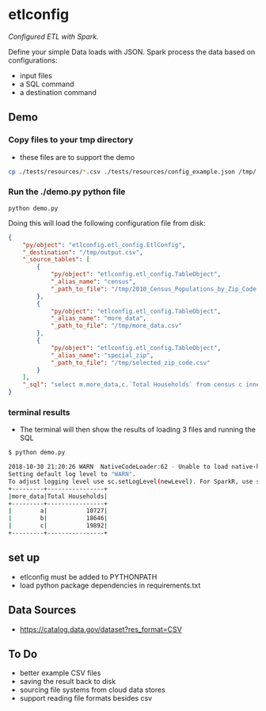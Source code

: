 # etlconfig

*Configured ETL with Spark.*

Define your simple Data loads with JSON. Spark process the data based on configurations:

- input files
- a SQL command
- a destination command


## Demo

### Copy files to your tmp directory 

- these files are to support the demo

```bash
cp ./tests/resources/*.csv ./tests/resources/config_example.json /tmp/
```

### Run the ./demo.py python file

`python demo.py`

Doing this will load the following configuration file from disk:

```json
{
    "py/object": "etlconfig.etl_config.EtlConfig",
    "_destination": "/tmp/output.csv",
    "_source_tables": [
        {
            "py/object": "etlconfig.etl_config.TableObject",
            "_alias_name": "census",
            "_path_to_file": "/tmp/2010_Census_Populations_by_Zip_Code.csv"
        },
        {
            "py/object": "etlconfig.etl_config.TableObject",
            "_alias_name": "more_data",
            "_path_to_file": "/tmp/more_data.csv"
        },
        {
            "py/object": "etlconfig.etl_config.TableObject",
            "_alias_name": "special_zip",
            "_path_to_file": "/tmp/selected_zip_code.csv"
        }
    ],
    "_sql": "select m.more_data,c.`Total Households` from census c inner join more_data m on m.zip = c.zip inner join special_zip s on s.zip = c.zip"
}
```

### terminal results

- The terminal will then show the results of loading 3 files and running the SQL

```bash
$ python demo.py

2018-10-30 21:20:26 WARN  NativeCodeLoader:62 - Unable to load native-hadoop library for your platform... using builtin-java classes where applicable
Setting default log level to "WARN".
To adjust logging level use sc.setLogLevel(newLevel). For SparkR, use setLogLevel(newLevel).
+---------+----------------+
|more_data|Total Households|
+---------+----------------+
|        a|           10727|
|        b|           18646|
|        c|           19892|
+---------+----------------+
```

## set up

- etlconfig must be added to PYTHONPATH
- load python package dependencies in requirements.txt

## Data Sources

- https://catalog.data.gov/dataset?res_format=CSV

## To Do 

- better example CSV files
- saving the result back to disk
- sourcing file systems from cloud data stores
- support reading file formats besides csv